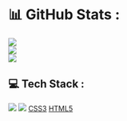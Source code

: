 # 📊 GitHub Stats :
![](https://github-readme-stats.vercel.app/api?username=Philippeletug&theme=dark&hide_border=false&include_all_commits=false&count_private=false)<br/>
![](https://github-readme-streak-stats.herokuapp.com/?user=Philippeletug&theme=dark&hide_border=false)<br/>
![](https://github-readme-stats.vercel.app/api/top-langs/?username=Philippeletug&theme=dark&hide_border=false&include_all_commits=false&count_private=false&layout=compact)


## 💻 Tech Stack :
<a href="https://nodejs.org/" target="_blank" rel="nofollow noreferrer noopener"><img src="https://img.shields.io/badge/node.js%20-%2343853D.svg?&style=for-the-badge&logo=node.js&logoColor=white"/></a>
<a href="https://developer.mozilla.org/pl/docs/Web/JavaScript" target="_blank" rel="nofollow noreferrer noopener"><img src="https://img.shields.io/badge/javascript%20-%23323330.svg?&style=for-the-badge&logo=javascript&logoColor=%23F7DF1E"/></a>
[CSS3](https://img.shields.io/badge/css3-%231572B6.svg?style=for-the-badge&logo=css3&logoColor=white)
[HTML5](https://img.shields.io/badge/html5-%23E34F26.svg?style=for-the-badge&logo=html5&logoColor=white)

